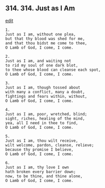 
## 314.  314. Just as I Am
[edit](https://docs.google.com/document/d/19qCsdUtSEXCn6Dx%2DI0T9laXQ8bMI0K3R/edit?mode=html)




    1.
    Just as I am, without one plea,
    but that thy blood was shed for me,
    and that thou bidst me come to thee,
    O Lamb of God, I come, I come.

    2.
    Just as I am, and waiting not
    to rid my soul of one dark blot,
    to thee whose blood can cleanse each spot,
    O Lamb of God, I come, I come.

    3.
    Just as I am, though tossed about
    with many a conflict, many a doubt,
    fightings and fears within, without,
    O Lamb of God, I come, I come.

    4.
    Just as I am, poor, wretched, blind;
    sight, riches, healing of the mind,
    yea, all I need in thee to find,
    O Lamb of God, I come, I come.

    5.
    Just as I am, thou wilt receive,
    wilt welcome, pardon, cleanse, relieve;
    because thy promise I believe,
    O Lamb of God, I come, I come.

    6.
    Just as I am, thy love I own
    hath broken every barrier down;
    now, to be thine, and thine alone,
    O Lamb of God, I come, I come.
